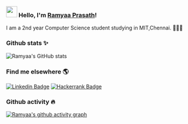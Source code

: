### <img src="https://media.giphy.com/media/hvRJCLFzcasrR4ia7z/giphy.gif" width="30px"> Hello, I'm [Ramyaa Prasath](https://github.com/ramyaaprasath)!

I am a 2nd year Computer Science student studying in MIT,Chennai. 👩🏻‍💻

### Github stats ✨

![Ramyaa's GitHub stats](https://github-readme-stats.vercel.app/api?username=ramyaaprasath&show_icons=true&theme=ayu-mirage)

### Find me elsewhere 🌎

[![Linkedin Badge](https://img.shields.io/badge/linkedin-%230077B5.svg?style=for-the-badge&logo=linkedin&logoColor=white&link=https://www.linkedin.com/in/ramyaa-prasath-5b85a91a3/)](https://www.linkedin.com/in/ramyaa-prasath-5b85a91a3/)
[![Hackerrank Badge](https://img.shields.io/badge/-Hackerrank-2EC866?style=for-the-badge&logo=HackerRank&logoColor=white&link=https://www.hackerrank.com/ramyaaprasath13?hr_r=1/)](https://www.hackerrank.com/ramyaaprasath13?hr_r=1/)

### Github activity 🔥

[![Ramyaa's github activity graph](https://activity-graph.herokuapp.com/graph?username=ramyaaprasath&theme=ayu-mirage)](https://github.com/ramyaaprasath/github-readme-activity-graph)



